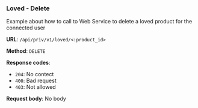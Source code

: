 ### Loved - Delete

Example about how to call to Web Service to delete a loved product for the connected user

**URL**: `/api/priv/v1/loved/<:product_id>`

**Method**: `DELETE`

**Response codes**:
* `204`: No contect
* `400`: Bad request
* `403`: Not allowed

**Request body**: No body